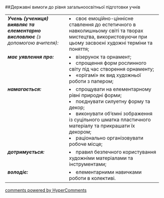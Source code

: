<div id="hypercomments_widget" class="js-hypercomments-widget invisible"></div>

##Державні вимоги до рівня загальноосвітньої підготовки учнів

<table>
<tbody>
<tr>
<td width="40%" style="vertical-align:top !important;">
<i><b>Учень (учениця) виявляє та елементарно висловлює</b> (з допомогою вчителя):</i><br>
</td>
<td>
<li>своє емоційно-ціннісне ставлення до естетичного в навколишньому світі та творах мистецтва, використовуючи при цьому засвоєні художні терміни та поняття;</li>
</td>
</tr>
<tr>
<td width="40%" style="vertical-align:top !important;">
<i><b>має уявлення про:</b></i><br>
</td>
<td>
<li>візерунок та орнамент;</li>
<li>спрощення форм рослинного світу під час створення орнаменту;</li>
<li>«орігамі» як вид художньої роботи з папером;</li>
</td>
</tr>
<tr>
<td width="40%" style="vertical-align:top !important;">
<i><b>намагається:</b></i><br>
</td>
<td>
<li>спрощувати на елементарному рівні природні форми;</li>
<li>поєднувати силуетну форму та декор;</li>
<li>виконувати об’ємні зображення із суцільного шматка пластичного матеріалу та прикрашати їх декором;</li>
<li>раціонально організовувати робоче місце;</li>
</td>
</tr>
<tr>
<td width="40%" style="vertical-align:top !important;">
<i><b>дотримується:</b></i><br>
</td>
<td>
<li>правил безпечного користування художніми матеріалами та інструментами;</li>
</td>
</tr>
<tr>
<td width="40%" style="vertical-align:top !important;">
<i><b>володіє:</b></i><br>
</td>
<td>
<li>елементарними навичками роботи в колективі.</li>
</td>
</tr>
</tbody>
</table>

<div class="js-hypercomments-container">
    <a href="http://hypercomments.com" class="hc-link" title="comments widget">comments powered by HyperComments</a>
</div>